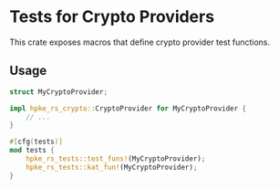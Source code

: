 # Tests for Crypto Providers

This crate exposes macros that define crypto provider test functions.

## Usage

```rust
struct MyCryptoProvider;

impl hpke_rs_crypto::CryptoProvider for MyCryptoProvider {
    // ...
}

#[cfg(tests)]
mod tests {
    hpke_rs_tests::test_funs!(MyCryptoProvider);
    hpke_rs_tests::kat_fun!(MyCryptoProvider);
}
```